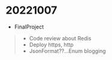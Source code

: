 # 20221007

- FinalProject
> - Code review about Redis
> - Deploy https, http
> - JsonFormat??...Enum blogging
